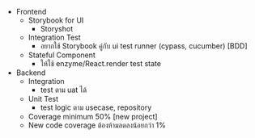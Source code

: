 - Frontend
  - Storybook for UI
    - Storyshot
  - Integration Test
    - อยากใช้ Storybook คู่กับ ui test runner (cypass, cucumber) [BDD]
  - Stateful Component
    - ให้ใช้ enzyme/React.render test state
- Backend
  - Integration
    - test ตาม uat ได้
  - Unit Test
    - test logic ตาม usecase, repository
  - Coverage minimum 50% [new project]
  - New code coverage ต้องห้ามลดลงน้อยกว่า 1%
